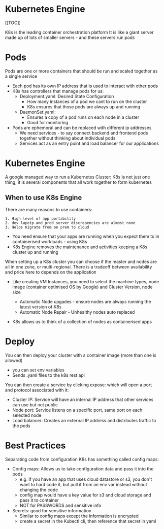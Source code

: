 # Kubernetes Engine

[[TOC]]

K8s is the leading container orchestration platform
It is like a giant server made up of lots of smaller servers - and these servers run pods

# Pods

Pods are one or more containers that should be run and scaled together as a single service 
* Each pod has its own IP address that is used to interact with other pods
* K8s has controllers that manage pods for us:
    * Deployment.yaml: Desired State Configuration
        * How many instances of a pod we cant to run on the cluster 
        * K8s ensures that those pods are always up and running
    * DaemonSet.yaml: 
        * Ensures a copy of a pod runs on each node in a cluster 
        * Good for monitoring
* Pods are ephemoral and can be replaced with different ip addresses
    * We need services  - to say connect backend and frontend pods together without thinking about individual pods
    * Services act as an entry point and load balancer for our applications 

# Kubernetes Engine

A google managed way to run a Kubernetes Cluster: K8s is not just one thing, it is several components that all work together to form kubernetes

## When to use K8s Engine

There are many reasons to use containers:

    1. High level of app portability
    2. dev lapotp and prod server discrepencies are almost none
    3. Helps migrate from on prem to cloud

* You need ensure that your apps are running when you expect them to in containerised workloads - using K8s
* K8s Engine removes the maintenance and activities keeping a K8s cluster up and running 

When setting up a K8s cluster you can choose if the master and nodes are all in one zone, or multi-regional. There is a tradeoff between availability and price here to depends on the application
* Like creating VM Instances, you need to select the machine types, node image (container optimised OS by Google) and Cluster Version, node size
    * Automatic Node upgades - ensure nodes are always running the latest version of K8s
    * Automatic Node Repair - Unhealthy nodes auto replaced

* K8s allows us to think of a collection of nodes as containerised apps

# Deploy

You can then deploy your cluster with a container image (more than one is allowed)
* you can set env variables 
* Sends .yaml files to the k8s rest api

You can then create a service by clicking expose: which will open a port and protocol associated with it:
* Cluster IP: Service will have an internal IP address that other services can use but not public
* Node port: Service listens on a specific port, same port on each selected node
* Load balancer: Creates an external IP address and distributes traffic to the pods 

# Best Practices
Separating code from configuration
K8s has something called config maps:
* Config maps: Allows us to take configuration data and pass it into the pods 
    * e.g. if you have an app that uses cloud datastore or s3, you don't want to hard code it, but pull it from an env var instead without changing the code
    * config map would have a key value for s3 and cloud storage and pass it to container
    * NOT for PASSWORDS and sensitive info 
* Secrets: good for sensitive information 
    * Similar to config maps except the information is encrypted
    * create a secret in the Kubectl cli, then reference that secret in yaml
   